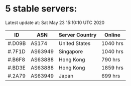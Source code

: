 # 5 stable servers:

Latest update at: Sat May 23 15:10:10 UTC 2020

| ID | ASN | Server Country | Online |
| -- | --- | -------------- | ------ |
| #.D09B | AS174 | United States | 1040 hrs |
| #.7F1D | AS63949 | Singapore | 1040 hrs |
| #.B6F8 | AS63888 | Hong Kong | 790 hrs |
| #.BD3E | AS63888 | Hong Kong | 1859 hrs |
| #.2A79 | AS63949 | Japan | 699 hrs |

